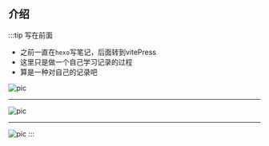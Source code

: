 

 ## 介绍

:::tip 写在前面
- 之前一直在`hexo`写笔记，后面转到vitePress
- 这里只是做一个自己学习记录的过程
- 算是一种对自己的记录吧

![pic](/notice.png "notice")
***

![pic](/notice.png "notice")
***

![pic](/notice.png "notice")
:::

